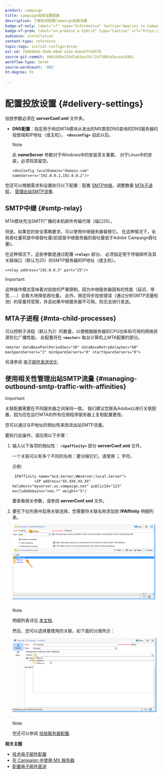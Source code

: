 ```yaml
---
product: campaign
title: Campaign投放设置配置
description: 了解如何配置Campaign投放设置
badge-v7-only: label="v7" type="Informative" tooltip="Applies to Campaign Classic v7 only"
badge-v7-prem: label="on-premise & hybrid" type="Caution" url="https://experienceleague.adobe.com/docs/campaign-classic/using/installing-campaign-classic/architecture-and-hosting-models/hosting-models-lp/hosting-models.html" tooltip="Applies to on-premise and hybrid deployments only"
audience: installation
content-type: reference
topic-tags: initial-configuration
exl-id: 2968d8db-2b4b-48e6-a22e-daba5ffe0576
source-git-commit: 4661688a22bd1a82eaf9c72a739b5a5ecee168b1
workflow-type: tm+mt
source-wordcount: '462'
ht-degree: 5%

---
```


# 配置投放设置 {#delivery-settings}



投放参数必须在 **serverConf.xml** 文件夹。

* **DNS配置**：指定用于响应MTA模块从发出的MX类型DNS查询的DNS服务器的投放域和IP地址（或主机）。 **`<dnsconfig>`** 自此以后。

   >[!NOTE]
   >
   >此 **nameServer** 参数对于Windows中的安装至关重要。 对于Linux中的安装，必须将其留空。

   ```
   <dnsConfig localDomain="domain.com" nameServers="192.0.0.1,192.0.0.2"/>
   ```

您还可以根据需求和设置执行以下配置：配置 [SMTP中继](#smtp-relay)，调整数量 [MTA子进程](#mta-child-processes)， [管理出站SMTP流量](#managing-outbound-smtp-traffic-with-affinities).

## SMTP中继 {#smtp-relay}

MTA模块充当SMTP广播的本机邮件传输代理（端口25）。

但是，如果您的安全策略要求，可以使用中继服务器替换它。 在这种情况下，全局吞吐量将是中继吞吐量(前提是中继服务器的吞吐量低于Adobe Campaign吞吐量)。

在这种情况下，这些参数是通过配置 **`<relay>`** 部分。 必须指定用于传输邮件及其关联端口（默认为25）的SMTP服务器的IP地址（或主机）。

```
<relay address="192.0.0.3" port="25"/>
```

>[!IMPORTANT]
>
>这种操作模式意味着对投放的严重限制，因为中继服务器固有的性能（延迟、带宽……）会极大地降低吞吐量。 此外，限定同步投放错误（通过分析SMTP流量检测）的容量将受限，并且如果中继服务器不可用，则无法进行发送。

## MTA子进程 {#mta-child-processes}

可以控制子进程（默认为2）的数量，以便根据服务器的CPU功率和可用的网络资源优化广播性能。 此配置将在 **`<master>`** 每台计算机上MTA配置的部分。

```
<master dataBasePoolPeriodSec="30" dataBaseRetryDelaySec="60" maxSpareServers="2" minSpareServers="0" startSpareServers="0">
```

另请参阅 [电子邮件发送优化](../../installation/using/email-deliverability.md#email-sending-optimization).

## 使用相关性管理出站SMTP流量 {#managing-outbound-smtp-traffic-with-affinities}

>[!IMPORTANT]
>
>关联配置需要在不同服务器之间保持一致。 我们建议您联系Adobe以进行关联配置，因为应在运行MTA的所有应用程序服务器上复制配置更改。

您可以通过与IP地址的相似性来改进出站SMTP流量。

要执行此操作，请应用以下步骤：

1. 输入以下各项的相似性： **`<ipaffinity>`** 部分 **serverConf.xml** 文件。

   一个关联可以有多个不同的名称：要分隔它们，请使用 **；** 字符。

   示例:

   ```
    IPAffinity name="mid.Server;WWserver;local.Server">
             <IP address="XX.XXX.XX.XX" heloHost="myserver.us.campaign.net" publicId="123" excludeDomains="neo.*" weight="5"/
   ```

   要查看相关参数，请参阅 **serverConf.xml** 文件。

1. 要在下拉列表中启用关联选择，您需要将关联名称添加到 **IPAffinity** 明细列表。

   ![](assets/ipaffinity_enum.png)

   >[!NOTE]
   >
   >明细列表详见 [本文档](../../platform/using/managing-enumerations.md).

   然后，您可以选择要使用的关联，如下面的分类所示：

   ![](assets/ipaffinity_typology.png)

   >[!NOTE]
   >
   >您还可以参阅 [投放服务器配置](../../installation/using/email-deliverability.md#delivery-server-configuration).

**相关主题**
* [技术电子邮件配置](email-deliverability.md)
* [在 Campaign 中使用 MX 服务器](using-mx-servers.md)
* [配置电子邮件密送](email-archiving.md)

